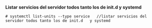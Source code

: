 __Listar servicios del servidor todos tanto los de init.d   y systemd__

```# systemctl list-units --type service   //listar servicios del servidor todos tanto los de init.d   y systemd```


